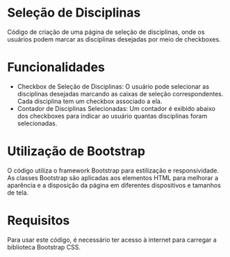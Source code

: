 <h1>Seleção de Disciplinas</h1>
Código de criação de uma página de seleção de disciplinas, onde os usuários podem marcar as disciplinas desejadas por meio de checkboxes.

<h1>Funcionalidades</h1>

+ Checkbox de Seleção de Disciplinas: O usuário pode selecionar as disciplinas desejadas marcando as caixas de seleção correspondentes. Cada disciplina tem um checkbox associado a ela.
+ Contador de Disciplinas Selecionadas: Um contador é exibido abaixo dos checkboxes para indicar ao usuário quantas disciplinas foram selecionadas.

<h1>Utilização de Bootstrap</h1>
O código utiliza o framework Bootstrap para estilização e responsividade. As classes Bootstrap são aplicadas aos elementos HTML para melhorar a aparência e a disposição da página em diferentes dispositivos e tamanhos de tela.

<h1>Requisitos</h1>
Para usar este código, é necessário ter acesso à internet para carregar a biblioteca Bootstrap CSS.
